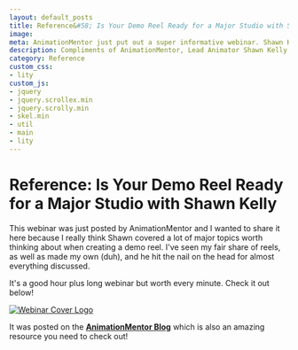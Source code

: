 ```yaml
---
layout: default_posts
title: Reference&#58; Is Your Demo Reel Ready for a Major Studio with Shawn Kelly
image: 
meta: AnimationMentor just put out a super informative webinar. Shawn Kelly discusses what makes up a studio ready demo reel. Check it out!! This video is highly worth your time! 
description: Compliments of AnimationMentor, Lead Animator Shawn Kelly discusses what makes up a studio ready demo reel. This video is highly worth your time! 
category: Reference
custom_css:
- lity
custom_js:
- jquery
- jquery.scrollex.min
- jquery.scrolly.min
- skel.min
- util
- main
- lity
---
```

<h1 class="major">Reference&#58; Is Your Demo Reel Ready for a Major Studio with Shawn Kelly</h1>

This webinar was just posted by AnimationMentor and I wanted to share it here because I really think Shawn covered a lot of major topics worth thinking about when creating a demo reel. I've seen my fair share of reels, as well as made my own (duh), and he hit the nail on the head for almost everything discussed. 

It's a good hour plus long webinar but worth every minute. Check it out below!

<div>
    <span class="image fit_half_left">
        <a href ="https://vimeo.com/228852725"><img src="http://blog.animationmentor.com/wp-content/uploads/2017/08/blog-shawn-kelly-webinar-creatures-demo-reel.jpg" alt="Webinar Cover Logo"/></a>
    </span>
</div>

It was posted on the **[AnimationMentor Blog](http://blog.animationmentor.com/is-your-demo-reel-ready-for-a-major-studio/)** which is also an amazing resource you need to check out!




